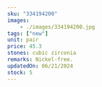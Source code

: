 ```yaml
---
sku: "334194200"
images:
    - ./images/334194200.jpg
tags: ["new"]
unit: pair
price: 45.3
stones: cubic zirconia
remarks: Nickel-free.
updatedOn: 06/21/2024
stock: 5
---
```

